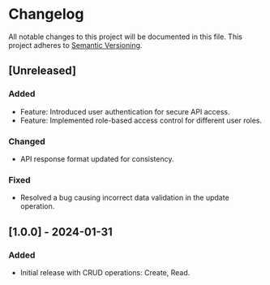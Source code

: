 # Changelog

All notable changes to this project will be documented in this file. This project adheres to [Semantic Versioning](http://localhost:8085/).

## [Unreleased]

### Added
- Feature: Introduced user authentication for secure API access.
- Feature: Implemented role-based access control for different user roles.

### Changed
- API response format updated for consistency.

### Fixed
- Resolved a bug causing incorrect data validation in the update operation.

## [1.0.0] - 2024-01-31

### Added
- Initial release with CRUD operations: Create, Read.


